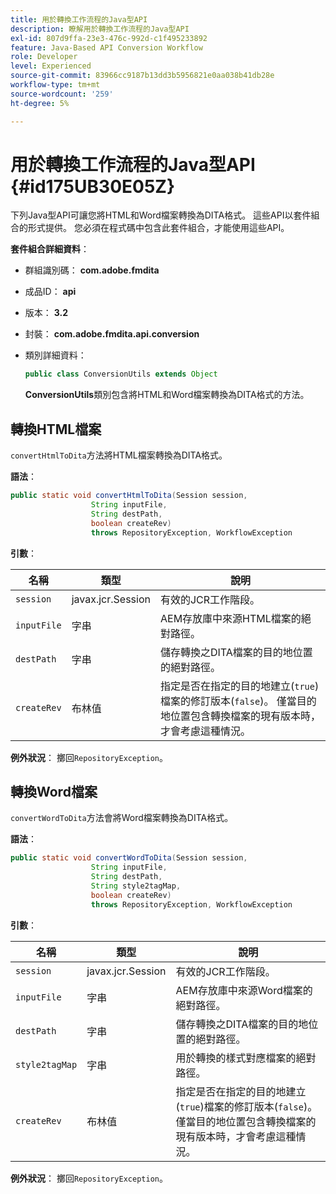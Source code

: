 ```yaml
---
title: 用於轉換工作流程的Java型API
description: 瞭解用於轉換工作流程的Java型API
exl-id: 807d9ffa-23e3-476c-992d-c1f495233892
feature: Java-Based API Conversion Workflow
role: Developer
level: Experienced
source-git-commit: 83966cc9187b13dd3b5956821e0aa038b41db28e
workflow-type: tm+mt
source-wordcount: '259'
ht-degree: 5%

---
```


# 用於轉換工作流程的Java型API {#id175UB30E05Z}

下列Java型API可讓您將HTML和Word檔案轉換為DITA格式。 這些API以套件組合的形式提供。 您必須在程式碼中包含此套件組合，才能使用這些API。

**套件組合詳細資料**：

- 群組識別碼： **com.adobe.fmdita**

- 成品ID： **api**

- 版本： **3.2**

- 封裝： **com.adobe.fmdita.api.conversion**

- 類別詳細資料：

  ```JAVA
  public class ConversionUtils extends Object
  ```

  **ConversionUtils**&#x200B;類別包含將HTML和Word檔案轉換為DITA格式的方法。


## 轉換HTML檔案

`convertHtmlToDita`方法將HTML檔案轉換為DITA格式。

**語法**：

```JAVA
public static void convertHtmlToDita(Session session, 
                  String inputFile, 
                  String destPath, 
                  boolean createRev) 
                  throws RepositoryException, WorkflowException
```

**引數**：

| 名稱 | 類型 | 說明 |
|----|----|-----------|
| `session` | javax.jcr.Session | 有效的JCR工作階段。 |
| `inputFile` | 字串 | AEM存放庫中來源HTML檔案的絕對路徑。 |
| `destPath` | 字串 | 儲存轉換之DITA檔案的目的地位置的絕對路徑。 |
| `createRev` | 布林值 | 指定是否在指定的目的地建立\(`true`\)檔案的修訂版本\(`false`\)。 僅當目的地位置包含轉換檔案的現有版本時，才會考慮這種情況。 |

**例外狀況**：
擲回`RepositoryException`。

## 轉換Word檔案

``convertWordToDita``方法會將Word檔案轉換為DITA格式。

**語法**：

```JAVA
public static void convertWordToDita(Session session, 
                  String inputFile,
                  String destPath, 
                  String style2tagMap, 
                  boolean createRev) 
                  throws RepositoryException, WorkflowException
```

**引數**：

| 名稱 | 類型 | 說明 |
|----|----|-----------|
| `session` | javax.jcr.Session | 有效的JCR工作階段。 |
| `inputFile` | 字串 | AEM存放庫中來源Word檔案的絕對路徑。 |
| `destPath` | 字串 | 儲存轉換之DITA檔案的目的地位置的絕對路徑。 |
| `style2tagMap` | 字串 | 用於轉換的樣式對應檔案的絕對路徑。 |
| `createRev` | 布林值 | 指定是否在指定的目的地建立\(`true`\)檔案的修訂版本\(`false`\)。 僅當目的地位置包含轉換檔案的現有版本時，才會考慮這種情況。 |

**例外狀況**：
擲回`RepositoryException`。
